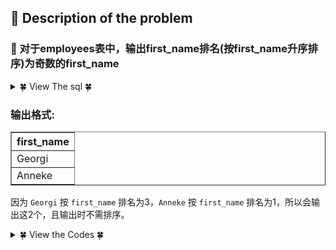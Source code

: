 ## &#128044; Description of the problem

### &#127800; 对于employees表中，输出first_name排名(按first_name升序排序)为奇数的first_name

<details>
<summary>&#127808; View The sql &#127808;</summary>
  
```sql
CREATE TABLE `employees` (
`emp_no` int(11) NOT NULL,
`birth_date` date NOT NULL,
`first_name` varchar(14) NOT NULL,
`last_name` varchar(16) NOT NULL,
`gender` char(1) NOT NULL,
`hire_date` date NOT NULL,
PRIMARY KEY (`emp_no`)); 
```
```sql
INSERT INTO employees VALUES(10001,'1953-09-02','Georgi','Facello','M','1986-06-26');
INSERT INTO employees VALUES(10002,'1964-06-02','Bezalel','Simmel','F','1985-11-21');
INSERT INTO employees VALUES(10005,'1955-01-21','Kyoichi','Maliniak','M','1989-09-12');
INSERT INTO employees VALUES(10006,'1953-04-20','Anneke','Preusig','F','1989-06-02');
```
</details>

### 输出格式:

<table align="center" border="1" cellpadding="2" cellspacing="0">  <tbody>   <tr>    <th>     first_name    </th>   </tr>  </tbody>  <tbody>   <tr>    <td>     Georgi    </td>   </tr>   <tr>    <td>     Anneke    </td>   </tr>  </tbody> </table> 

因为 `Georgi` 按 `first_name` 排名为3，`Anneke` 按 `first_name` 排名为1，所以会输出这2个，且输出时不需排序。

<details>
<summary>&#127808; View the Codes &#127808;</summary>
  

```sql
select e1.first_name
  from employees e1
where (
    select count(*) from employees e2 where e1.first_name >= e2.first_name
) % 2 = 1



select a.first_name
from (select emp_no, first_name, row_number() over(order by first_name) as row_num
     from employees) a
where row_num % 2 = 1
order by emp_no;
```
</details>

